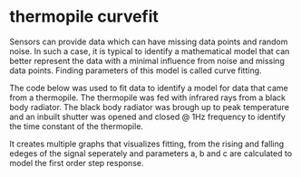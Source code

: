 # thermopile curvefit
Sensors can provide data which can have missing data points and random noise. In such a case, it is typical to identify a mathematical model that can better represent the data with a minimal influence from noise and missing data points. Finding parameters of this model is called curve fitting.

The code below was used to fit data to identify a model for data that came from a thermopile. The thermopile was fed with infrared rays from a black body radiator.
The black body radiator was brough up to peak temperature and an inbuilt shutter was opened and closed @ 1Hz frequency to identify the time constant of the thermopile. 

It creates multiple graphs that visualizes fitting, from the rising and falling edeges of the signal seperately and parameters a, b and c are calculated to model the first order step response. 
